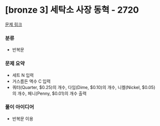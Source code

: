 # [bronze 3] 세탁소 사장 동혁 - 2720

[문제 링크](https://www.acmicpc.net/problem/2720)

### 분류
- 반복문

### 문제 요약
- 세트 N 입력
- 거스름돈 액수 C 입력
- 쿼터(Quarter, $0.25)의 개수, 다임(Dime, $0.10)의 개수, 니켈(Nickel, $0.05)의 개수, 페니(Penny, $0.01)의 개수 출력

### 풀이 아이디어
- 반복문 이용